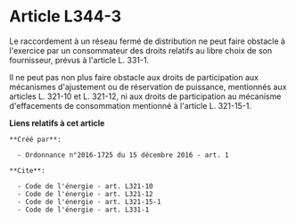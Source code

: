 # Article L344-3

Le raccordement à un réseau fermé de distribution ne peut faire obstacle à l'exercice par un consommateur des droits relatifs
au libre choix de son fournisseur, prévus à l'article L. 331-1. 

Il ne peut pas non plus faire obstacle aux droits de participation aux mécanismes d'ajustement ou de réservation de
puissance, mentionnés aux articles L. 321-10 et L. 321-12, ni aux droits de participation au mécanisme d'effacements de
consommation mentionné à l'article L. 321-15-1.

**Liens relatifs à cet article**

	**Créé par**:

	  - Ordonnance n°2016-1725 du 15 décembre 2016 - art. 1

	**Cite**:

	  - Code de l'énergie - art. L321-10
	  - Code de l'énergie - art. L321-12
	  - Code de l'énergie - art. L321-15-1
	  - Code de l'énergie - art. L331-1
